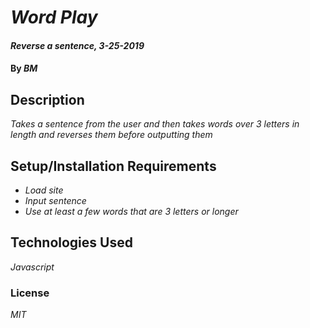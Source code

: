 # _Word Play_

#### _Reverse a sentence, 3-25-2019_

#### By _**BM**_

## Description

_Takes a sentence from the user and then takes words over 3 letters in length and reverses them before outputting them_

## Setup/Installation Requirements

* _Load site_
* _Input sentence_
* _Use at least a few words that are 3 letters or longer_


## Technologies Used

_Javascript_

### License

*MIT*

